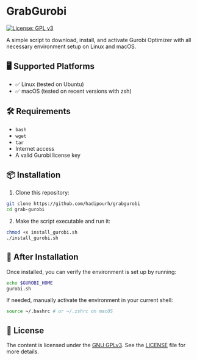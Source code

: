 # GrabGurobi

[![License: GPL v3](https://img.shields.io/badge/License-GPLv3-blue.svg)](https://www.gnu.org/licenses/gpl-3.0)

A simple script to download, install, and activate Gurobi Optimizer with all necessary environment setup on Linux and macOS.

## 🖥️ Supported Platforms

- ✅ Linux (tested on Ubuntu)
- ✅ macOS (tested on recent versions with zsh)


## 🛠️ Requirements

- `bash`
- `wget`
- `tar`
- Internet access
- A valid Gurobi license key


## 📦 Installation

1. Clone this repository:

```bash
git clone https://github.com/hadipourh/grabgurobi
cd grab-gurobi
```

2. Make the script executable and run it:

```bash
chmod +x install_gurobi.sh
./install_gurobi.sh
```

## 🌱 After Installation

Once installed, you can verify the environment is set up by running:

```bash
echo $GUROBI_HOME
gurobi.sh
```

If needed, manually activate the environment in your current shell:

```bash
source ~/.bashrc # or ~/.zshrc on macOS
```

## 📄 License

The content is licensed under the [GNU GPLv3]( https://www.gnu.org/licenses/gpl-3.0.txt).
See the [LICENSE](LICENSE) file for more details.